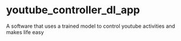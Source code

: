 # youtube_controller_dl_app
A software that uses a trained model to control youtube activities and makes life easy
